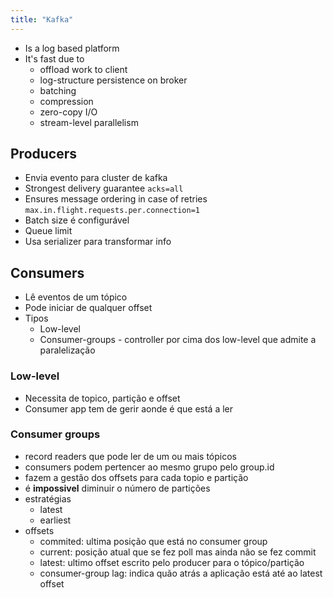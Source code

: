 ```yaml
---
title: "Kafka"
---
```


- Is a log based platform
- It's fast due to
  - offload work to client
  - log-structure persistence on broker
  - batching
  - compression
  - zero-copy I/O
  - stream-level parallelism

## Producers

- Envia evento para cluster de kafka
- Strongest delivery guarantee `acks=all`
- Ensures message ordering in case of retries `max.in.flight.requests.per.connection=1`
- Batch size é configurável
- Queue limit
- Usa serializer para transformar info

## Consumers

- Lê eventos de um tópico
- Pode iniciar de qualquer offset
- Tipos
  - Low-level
  - Consumer-groups - controller por cima dos low-level que admite a paralelização

### Low-level

- Necessita de topico, partição e offset
- Consumer app tem de gerir aonde é que está a ler

### Consumer groups

- record readers que pode ler de um ou mais tópicos
- consumers podem pertencer ao mesmo grupo pelo group.id
- fazem a gestão dos offsets para cada topio e partição
- é **impossivel** diminuir o número de partições
- estratégias
  - latest
  - earliest
- offsets
  - commited: ultima posição que está no consumer group
  - current: posição atual que se fez poll mas ainda não se fez commit
  - latest: ultimo offset escrito pelo producer para o tópico/partição
  - consumer-group lag: indica quão atrás a aplicação está até ao latest offset
